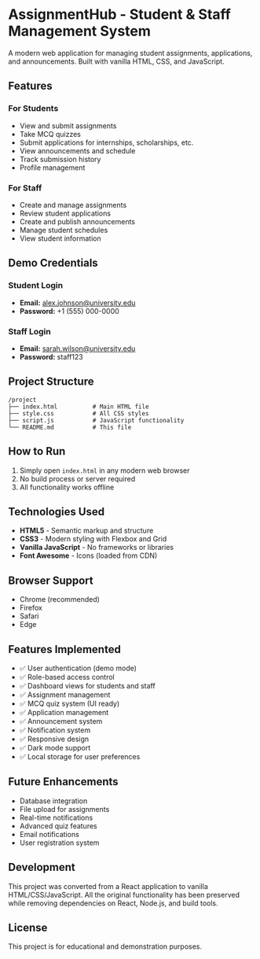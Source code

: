 # AssignmentHub - Student & Staff Management System

A modern web application for managing student assignments, applications, and announcements. Built with vanilla HTML, CSS, and JavaScript.

## Features

### For Students
- View and submit assignments
- Take MCQ quizzes
- Submit applications for internships, scholarships, etc.
- View announcements and schedule
- Track submission history
- Profile management

### For Staff
- Create and manage assignments
- Review student applications
- Create and publish announcements
- Manage student schedules
- View student information

## Demo Credentials

### Student Login
- **Email:** alex.johnson@university.edu
- **Password:** +1 (555) 000-0000

### Staff Login
- **Email:** sarah.wilson@university.edu
- **Password:** staff123

## Project Structure

```
/project
├── index.html          # Main HTML file
├── style.css           # All CSS styles
├── script.js           # JavaScript functionality
└── README.md           # This file
```

## How to Run

1. Simply open `index.html` in any modern web browser
2. No build process or server required
3. All functionality works offline

## Technologies Used

- **HTML5** - Semantic markup and structure
- **CSS3** - Modern styling with Flexbox and Grid
- **Vanilla JavaScript** - No frameworks or libraries
- **Font Awesome** - Icons (loaded from CDN)

## Browser Support

- Chrome (recommended)
- Firefox
- Safari
- Edge

## Features Implemented

- ✅ User authentication (demo mode)
- ✅ Role-based access control
- ✅ Dashboard views for students and staff
- ✅ Assignment management
- ✅ MCQ quiz system (UI ready)
- ✅ Application management
- ✅ Announcement system
- ✅ Notification system
- ✅ Responsive design
- ✅ Dark mode support
- ✅ Local storage for user preferences

## Future Enhancements

- Database integration
- File upload for assignments
- Real-time notifications
- Advanced quiz features
- Email notifications
- User registration system

## Development

This project was converted from a React application to vanilla HTML/CSS/JavaScript. All the original functionality has been preserved while removing dependencies on React, Node.js, and build tools.

## License

This project is for educational and demonstration purposes.
